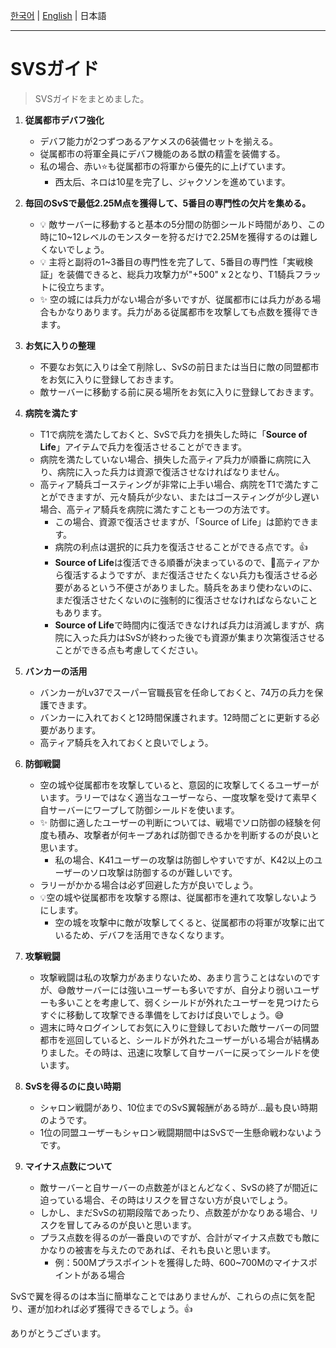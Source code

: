 [한국어](SvS_ko.md) | [English](SvS_en.md) | 日本語

---

# SVSガイド

> SVSガイドをまとめました。

1. **従属都市デバフ強化**

   * デバフ能力が2つずつあるアケメスの6装備セットを揃える。
   * 従属都市の将軍全員にデバフ機能のある獣の精霊を装備する。
   * 私の場合、赤い⭐も従属都市の将軍から優先的に上げています。
     * 西太后、ネロは10星を完了し、ジャクソンを進めています。

2. **毎回のSvSで最低2.25M点を獲得して、5番目の専門性の欠片を集める。**

   * 💡 敵サーバーに移動すると基本の5分間の防御シールド時間があり、この時に10~12レベルのモンスターを狩るだけで2.25Mを獲得するのは難しくないでしょう。
   * 💡 主将と副将の1~3番目の専門性を完了して、5番目の専門性「実戦検証」を装備できると、総兵力攻撃力が"+500" x 2となり、T1騎兵フラットに役立ちます。
   * ✨ 空の城には兵力がない場合が多いですが、従属都市には兵力がある場合もかなりあります。兵力がある従属都市を攻撃しても点数を獲得できます。

3. **お気に入りの整理**
   * 不要なお気に入りは全て削除し、SvSの前日または当日に敵の同盟都市をお気に入りに登録しておきます。
   * 敵サーバーに移動する前に戻る場所をお気に入りに登録しておきます。
   
4. **病院を満たす**

   * T1で病院を満たしておくと、SvSで兵力を損失した時に「**Source of Life**」アイテムで兵力を復活させることができます。
   * 病院を満たしていない場合、損失した高ティア兵力が順番に病院に入り、病院に入った兵力は資源で復活させなければなりません。
   * 高ティア騎兵ゴースティングが非常に上手い場合、病院をT1で満たすことができますが、元々騎兵が少ない、またはゴースティングが少し遅い場合、高ティア騎兵を病院に満たすことも一つの方法です。
     * この場合、資源で復活させますが、「Source of Life」は節約できます。
     * 病院の利点は選択的に兵力を復活させることができる点です。👍
     * **Source of Life**は復活できる順番が決まっているので、🥲高ティアから復活するようですが、まだ復活させたくない兵力も復活させる必要があるという不便さがありました。騎兵をあまり使わないのに、まだ復活させたくないのに強制的に復活させなければならないこともあります。
     * **Source of Life**で時間内に復活できなければ兵力は消滅しますが、病院に入った兵力はSvSが終わった後でも資源が集まり次第復活させることができる点も考慮してください。

5. **バンカーの活用**

   * バンカーがLv37でスーパー官職長官を任命しておくと、74万の兵力を保護できます。
   * バンカーに入れておくと12時間保護されます。12時間ごとに更新する必要があります。
   * 高ティア騎兵を入れておくと良いでしょう。

6. **防御戦闘**

   * 空の城や従属都市を攻撃していると、意図的に攻撃してくるユーザーがいます。ラリーではなく適当なユーザーなら、一度攻撃を受けて素早く自サーバーにワープして防御シールドを使います。
   * ✨ 防御に適したユーザーの判断については、戦場でソロ防御の経験を何度も積み、攻撃者が何キープあれば防御できるかを判断するのが良いと思います。
     * 私の場合、K41ユーザーの攻撃は防御しやすいですが、K42以上のユーザーのソロ攻撃は防御するのが難しいです。
   * ラリーがかかる場合は必ず回避した方が良いでしょう。
   * 💡空の城や従属都市を攻撃する際は、従属都市を連れて攻撃しないようにします。
     * 空の城を攻撃中に敵が攻撃してくると、従属都市の将軍が攻撃に出ているため、デバフを活用できなくなります。

7. **攻撃戦闘**

   * 攻撃戦闘は私の攻撃力があまりないため、あまり言うことはないのですが、😅敵サーバーには強いユーザーも多いですが、自分より弱いユーザーも多いことを考慮して、弱くシールドが外れたユーザーを見つけたらすぐに移動して攻撃できる準備をしておけば良いでしょう。😅
   * 週末に時々ログインしてお気に入りに登録しておいた敵サーバーの同盟都市を巡回していると、シールドが外れたユーザーがいる場合が結構ありました。その時は、迅速に攻撃して自サーバーに戻ってシールドを使います。

8. **SvSを得るのに良い時期**

   * シャロン戦闘があり、10位までのSvS翼報酬がある時が…最も良い時期のようです。
   * 1位の同盟ユーザーもシャロン戦闘期間中はSvSで一生懸命戦わないようです。

9. **マイナス点数について**
   * 敵サーバーと自サーバーの点数差がほとんどなく、SvSの終了が間近に迫っている場合、その時はリスクを冒さない方が良いでしょう。
   * しかし、まだSvSの初期段階であったり、点数差がかなりある場合、リスクを冒してみるのが良いと思います。
   * プラス点数を得るのが一番良いのですが、合計がマイナス点数でも敵にかなりの被害を与えたのであれば、それも良いと思います。
     * 例：500Mプラスポイントを獲得した時、600~700Mのマイナスポイントがある場合

SvSで翼を得るのは本当に簡単なことではありませんが、これらの点に気を配り、運が加われば必ず獲得できるでしょう。👍

ありがとうございます。




